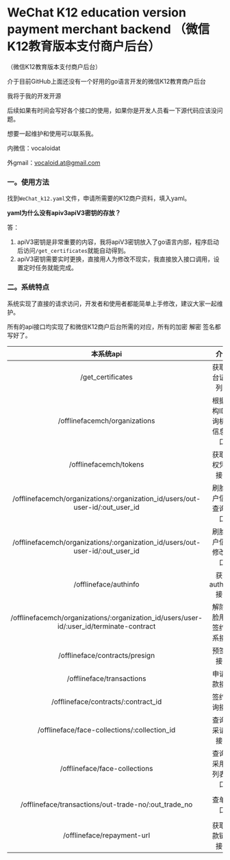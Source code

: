 # WeChat K12 education version payment merchant backend （微信K12教育版本支付商户后台）

（微信K12教育版本支付商户后台）

介于目前GitHub上面还没有一个好用的go语言开发的微信K12教育商户后台

我将于我的开发开源

后续如果有时间会写好各个接口的使用，如果你是开发人员看一下源代码应该没问题。

想要一起维护和使用可以联系我。

内微信：vocaloidat

外gmail：vocaloid.at@gmail.com

### 一。使用方法

找到`WeChat_k12.yaml`文件，申请所需要的K12商户资料，填入yaml。

**yaml为什么没有apiv3apiV3密钥的存放？**

答：

1. apiV3密钥是非常重要的内容，我将apiV3密钥放入了go语言内部，程序启动后访问`/get_certificates`就能自动得到。
2. apiV3密钥需要实时更换，直接用人为修改不现实，我直接放入接口调用，设置定时任务就能完成。

### 二。系统特点

系统实现了直接的请求访问，开发者和使用者都能简单上手修改，建议大家一起维护。

所有的api接口均实现了和微信K12商户后台所需的对应，所有的加密 解密 签名都写好了。

|                          本系统api                           |            介绍            |                       对应微信商户后台                       |
| :----------------------------------------------------------: | :------------------------: | :----------------------------------------------------------: |
|                      /get_certificates                       |      获取平台证书列表      |        https://api.mch.weixin.qq.com/v3/certificates         |
|                /offlinefacemch/organizations                 | 根据机构ID查询机构信息接口 |      /v3/offlinefacemch/organizations?organization_id=       |
|                    /offlinefacemch/tokens                    |      获取授权凭证接口      |                  /v3/offlinefacemch/tokens                   |
| /offlinefacemch/organizations/:organization_id/users/out-user-id/:out_user_id |    刷脸用户信息查询接口    | /v3/offlinefacemch/organizations/{organization_id}/users/out-user-id/{out_user_id} |
| /offlinefacemch/organizations/:organization_id/users/out-user-id/:out_user_id |    刷脸用户信息修改接口    | /v3/offlinefacemch/organizations/{organization_id}/users/out-user-id/{out_user_id} |
|                    /offlineface/authinfo                     |      获取authinfo接口      |                   /v3/offlineface/authinfo                   |
| /offlinefacemch/organizations/:organization_id/users/user-id/:user_id/terminate-contract |  解除刷脸用户签约关系接口  | /v3/offlinefacemch/organizations/{organization_id}/users/user-id/{user_id}/terminate-contract |
|                /offlineface/contracts/presign                |         预签约接口         |              /v3/offlineface/contracts/presign               |
|                  /offlineface/transactions                   |        申请扣款接口        |                 /v3/offlineface/transactions                 |
|             /offlineface/contracts/:contract_id              |        签约查询接口        |      /v3/offlineface/contracts/{contract_id}?appid=XXXX      |
|         /offlineface/face-collections/:collection_id         |      查询重采请求接口      |       /v3/offlineface/face-collections/{collection_id}       |
|                /offlineface/face-collections                 |    查询重采用户列表接口    | /v3/offlineface/face-collections?organization_id={organization_id} |
|     /offlineface/transactions/out-trade-no/:out_trade_no     |          查单接口          | /v3/offlineface/transactions/out-trade-no/{out_trade_no}?sp_mchid={sp_mchid}&sub_mchid={sub_mchid}&business_product_id={business_product_id} |
|                  /offlineface/repayment-url                  |      获取还款链接接口      |                /v3/offlineface/repayment-url                 |

